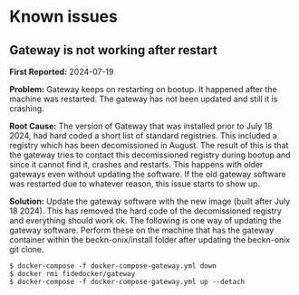 # Known issues

## Gateway is not working after restart

**First Reported:**
2024-07-19

**Problem:**
Gateway keeps on restarting on bootup. It happened after the machine was restarted. The gateway has not been updated and still it is crashing.

**Root Cause:**
The version of Gateway that was installed prior to July 18 2024, had hard coded a short list of standard registries. This included a registry which has been decomissioned in August. The result of this is that the gateway tries to contact this decomissioned registry during bootup and since it cannot find it, crashes and restarts. This happens with older gateways even without updating the software. If the old gateway software was restarted due to whatever reason, this issue starts to show up.

**Solution:**
Update the gateway software with the new image (built after July 18 2024). This has removed the hard code of the decomissioned registry and everything should work ok. The following is one way of updating the gateway software. Perform these on the machine that has the gateway container within the beckn-onix/install folder after updating the beckn-onix git clone.

```
$ docker-compose -f docker-compose-gateway.yml down
$ docker rmi fidedocker/gateway
$ docker-compose -f docker-compose-gateway.yml up --detach
```
